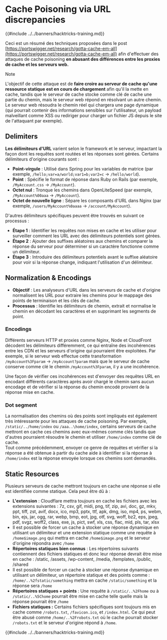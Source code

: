 # Cache Poisoning via URL discrepancies

{{#include ../../banners/hacktricks-training.md}}

Ceci est un résumé des techniques proposées dans le post [https://portswigger.net/research/gotta-cache-em-all](https://portswigger.net/research/gotta-cache-em-all) afin d'effectuer des attaques de cache poisoning **en abusant des différences entre les proxies de cache et les serveurs web.**

> [!NOTE]
> L'objectif de cette attaque est de **faire croire au serveur de cache qu'une ressource statique est en cours de chargement** afin qu'il la mette en cache, tandis que le serveur de cache stocke comme clé de cache une partie du chemin, mais le serveur web répond en résolvant un autre chemin. Le serveur web résoudra le chemin réel qui chargera une page dynamique (qui pourrait contenir des informations sensibles sur l'utilisateur, un payload malveillant comme XSS ou rediriger pour charger un fichier JS depuis le site de l'attaquant par exemple).

## Delimiters

**Les délimiteurs d'URL** varient selon le framework et le serveur, impactant la façon dont les requêtes sont routées et les réponses sont gérées. Certains délimiteurs d'origine courants sont :

- **Point-virgule** : Utilisé dans Spring pour les variables de matrice (par exemple, `/hello;var=a/world;var1=b;var2=c` → `/hello/world`).
- **Point** : Spécifie le format de réponse dans Ruby on Rails (par exemple, `/MyAccount.css` → `/MyAccount`).
- **Octet nul** : Tronque les chemins dans OpenLiteSpeed (par exemple, `/MyAccount%00aaa` → `/MyAccount`).
- **Octet de nouvelle ligne** : Sépare les composants d'URL dans Nginx (par exemple, `/users/MyAccount%0aaaa` → `/account/MyAccount`).

D'autres délimiteurs spécifiques peuvent être trouvés en suivant ce processus :

- **Étape 1** : Identifier les requêtes non mises en cache et les utiliser pour surveiller comment les URL avec des délimiteurs potentiels sont gérées.
- **Étape 2** : Ajouter des suffixes aléatoires aux chemins et comparer la réponse du serveur pour déterminer si un caractère fonctionne comme un délimiteur.
- **Étape 3** : Introduire des délimiteurs potentiels avant le suffixe aléatoire pour voir si la réponse change, indiquant l'utilisation d'un délimiteur.

## Normalization & Encodings

- **Objectif** : Les analyseurs d'URL dans les serveurs de cache et d'origine normalisent les URL pour extraire les chemins pour le mappage des points de terminaison et les clés de cache.
- **Processus** : Identifie les délimiteurs de chemin, extrait et normalise le chemin en décodant les caractères et en supprimant les segments de point.

### **Encodings**

Différents serveurs HTTP et proxies comme Nginx, Node et CloudFront décodent les délimiteurs différemment, ce qui entraîne des incohérences entre les CDN et les serveurs d'origine qui pourraient être exploitées. Par exemple, si le serveur web effectue cette transformation `/myAccount%3Fparam` → `/myAccount?param` mais que le serveur de cache conserve comme clé le chemin `/myAccount%3Fparam`, il y a une incohérence.&#x20;

Une façon de vérifier ces incohérences est d'envoyer des requêtes URL en encodant différents caractères après avoir chargé le chemin sans aucun encodage et de vérifier si la réponse du chemin encodé provient de la réponse mise en cache.

### Dot segment

La normalisation des chemins où des points sont impliqués est également très intéressante pour les attaques de cache poisoning. Par exemple, `/static/../home/index` ou `/aaa..\home/index`, certains serveurs de cache mettront en cache ces chemins avec eux-mêmes comme clés tandis que d'autres pourraient résoudre le chemin et utiliser `/home/index` comme clé de cache.\
Tout comme précédemment, envoyer ce genre de requêtes et vérifier si la réponse a été obtenue à partir du cache aide à identifier si la réponse à `/home/index` est la réponse envoyée lorsque ces chemins sont demandés.

## Static Resources

Plusieurs serveurs de cache mettront toujours en cache une réponse si elle est identifiée comme statique. Cela peut être dû à :

- **L'extension** : Cloudflare mettra toujours en cache les fichiers avec les extensions suivantes : 7z, csv, gif, midi, png, tif, zip, avi, doc, gz, mkv, ppt, tiff, zst, avif, docx, ico, mp3, pptx, ttf, apk, dmg, iso, mp4, ps, webm, bin, ejs, jar, ogg, rar, webp, bmp, eot, jpg, otf, svg, woff, bz2, eps, jpeg, pdf, svgz, woff2, class, exe, js, pict, swf, xls, css, flac, mid, pls, tar, xlsx
- Il est possible de forcer un cache à stocker une réponse dynamique en utilisant un délimiteur et une extension statique comme une requête à `/home$image.png` qui mettra en cache `/home$image.png` et le serveur d'origine répondra avec `/home`
- **Répertoires statiques bien connus** : Les répertoires suivants contiennent des fichiers statiques et donc leur réponse devrait être mise en cache : /static, /assets, /wp-content, /media, /templates, /public, /shared
- Il est possible de forcer un cache à stocker une réponse dynamique en utilisant un délimiteur, un répertoire statique et des points comme : `/home/..%2fstatic/something` mettra en cache `/static/something` et la réponse sera `/home`
- **Répertoires statiques + points** : Une requête à `/static/..%2Fhome` ou à `/static/..%5Chome` pourrait être mise en cache telle quelle mais la réponse pourrait être `/home`
- **Fichiers statiques :** Certains fichiers spécifiques sont toujours mis en cache comme `/robots.txt`, `/favicon.ico`, et `/index.html`. Ce qui peut être abusé comme `/home/..%2Frobots.txt` où le cache pourrait stocker `/robots.txt` et le serveur d'origine répond à `/home`.

{{#include ../../banners/hacktricks-training.md}}
